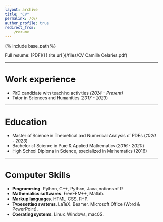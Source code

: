 ```yaml
---
layout: archive
title: "CV"
permalink: /cv/
author_profile: true
redirect_from:
  - /resume
---
```


{% include base_path %}

Full resume: [PDF]({{ site.url }}/files/CV Camille Celaries.pdf)

***

Work experience
======

* PhD candidate with teaching activities <i>(2024 - Present)</i>
* Tutor in Sciences and Humanities (<i>2017 - 2023</i>)

***

Education
======

* Master of Science in Theoretical and Numerical Analysis of PDEs (<i>2020 - 2023</i>)
* Bachelor of Science in Pure & Applied Mathematics (<i>2016 - 2020</i>)
* High School Diploma in Science, specialized in Mathematics (2016)

***

Computer Skills
======

* <b>Programming</b>. Python, C++, Python, Java, notions of R.  
* <b>Mathematics softwares</b>. FreeFEM++, Matlab.
* <b>Markup languages</b>. HTML, CSS, PHP.
* <b>Typesetting systems</b>. LaTeX, Beamer, Microsoft Office (Word & PowerPoint). 
* <b>Operating systems</b>. Linux, Windows, macOS.  

